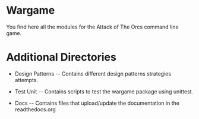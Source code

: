 # Wargame

You find here all the modules for the Attack of The Orcs command line game.

# Additional Directories

- Design Patterns
-- Contains different design patterns strategies attempts.

- Test Unit
-- Contains scripts to test the wargame package using unittest.

- Docs
-- Contains files that upload/update the documentation in the readthedocs.org
